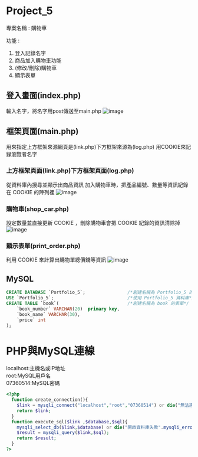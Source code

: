 # Project_5

專案名稱 : 購物車

功能 :
1. 登入記錄名字
2. 商品加入購物車功能
3. (修改/刪除)購物車
4. 顯示表單


## 登入畫面(index.php)
輸入名字，將名字用post傳送至main.php
![image](https://user-images.githubusercontent.com/93324400/172620430-3d474976-f73e-47b4-96f5-f6bbc1ffecda.png)

## 框架頁面(main.php)

用來指定上方框架來源網頁是(link.php)下方框架來源為(log.php)
用COOKIE來記錄瀏覽者名字

### 上方框架頁面(link.php)下方框架頁面(log.php)

從資料庫內搜尋並顯示出商品資訊
加入購物車時，把產品編號、數量等資訊紀錄在 COOKIE 的陣列裡
![image](https://user-images.githubusercontent.com/93324400/172621797-f7127f5a-7590-49cc-8556-da5b5d3c45dd.png)

### 購物車(shop_car.php)
設定數量並直接更新 COOKIE ，刪除購物車會把 COOKIE 紀錄的資訊清除掉
![image](https://user-images.githubusercontent.com/93324400/172622189-0c41415b-ebf5-4c3e-a43f-cf2a6cbb568f.png)

### 顯示表單(print_order.php)
利用 COOKIE 來計算出購物單總價錢等資訊 
![image](https://user-images.githubusercontent.com/93324400/172623113-8c0debd5-c676-4192-b859-6c1a86c9fb73.png)

## MySQL
```sql
CREATE DATABASE `Portfolio_5`;                /*創建名稱為 Portfolio_5 的資料庫*/
USE `Portfolio_5`;                            /*使用 Portfolio_5 資料庫*/
CREATE TABLE `book`(                          /*創建名稱為 book 的表單*/
    `book_number` VARCHAR(20)  primary key,  
    `book_name` VARCHAR(30),  
    `price` int
);
```
# PHP與MySQL連線
localhost:主機名或IP地址  
root:MySQL用戶名  
07360514:MySQL密碼  
```php
<?php
  function create_connection(){
    $link = mysqli_connect("localhost","root","07360514") or die("無法連接".mysqli_connect_error());  //
    return $link;
  }
  function execute_sql($link ,$database,$sql){
    mysqli_select_db($link,$database) or die("開啟資料庫失敗".mysqli_error($link));
    $result = mysqli_query($link,$sql);
    return $result;
  }
?>

```

